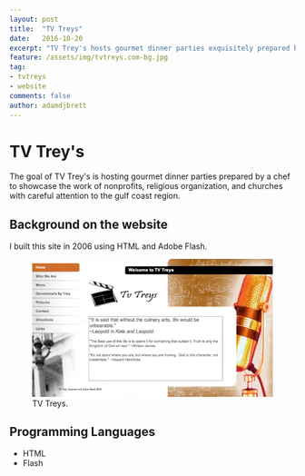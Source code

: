 ```yaml
---
layout: post
title:  "TV Treys"
date:   2016-10-20
excerpt: "TV Trey's hosts gourmet dinner parties exquisitely prepared by a chef to raise money for churches, religious organizations, and non-profits, in Southeast, Texas and beyond."
feature: /assets/img/tvtreys.com-bg.jpg
tag:
- tvtreys
- website
comments: false
author: adamdjbrett
---
```


# TV Trey's

The goal of TV Trey's is hosting gourmet dinner parties prepared by a chef to showcase the work of nonprofits, religious organization, and churches with careful attention to the gulf coast region.

## Background on the website
I built this site in 2006 using HTML and Adobe Flash.

<figure>
	<a href="/assets/img/websites/tvtreys.com-bg.jpg"><img src="/assets/img/websites/tvtreys.com-bg-770x440.jpg"></a>
	<figcaption>TV Treys. </figcaption>
</figure>

## Programming Languages
* HTML
* Flash
